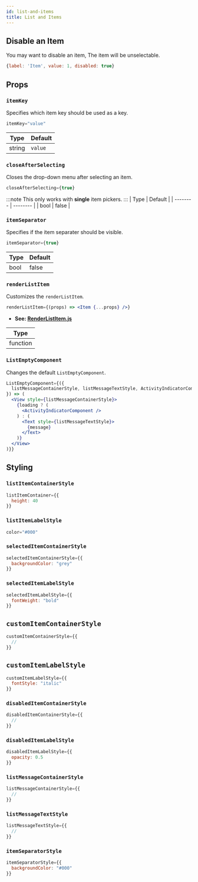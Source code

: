 ```yaml
---
id: list-and-items
title: List and Items
---
```


## Disable an Item
You may want to disable an item, The item will be unselectable.

```js
{label: 'Item', value: 1, disabled: true}
```

## Props
### `itemKey`
Specifies which item key should be used as a key.

```jsx
itemKey="value"
```
| Type     | Default  |
| -------- | -------- |
| string   | `value`  |

### `closeAfterSelecting`
Closes the drop-down menu after selecting an item.  

```jsx
closeAfterSelecting={true}
```
:::note
This only works with **single** item pickers.
:::
| Type     | Default  |
| -------- | -------- |
| bool     | false    |

### `itemSeparator`
Specifies if the item separater should be visible.

```jsx
itemSeparator={true}
```
| Type     | Default  |
| -------- | -------- |
| bool     | false    |

### `renderListItem`
Customizes the `renderListItem`.

```jsx
renderListItem={(props) => <Item {...props} />}
```
+ **See: [RenderListItem.js](https://github.com/hossein-zare/react-native-dropdown-picker/blob/5.x/src/components/RenderListItem.js)**

| Type     |
| -------- |
| function |

### `ListEmptyComponent`
Changes the default `ListEmptyComponent`.

```jsx
ListEmptyComponent={({
  listMessageContainerStyle, listMessageTextStyle, ActivityIndicatorComponent, loading, message
}) => (
  <View style={listMessageContainerStyle}>
    {loading ? (
      <ActivityIndicatorComponent />
    ) : (
      <Text style={listMessageTextStyle}>
        {message}
      </Text>
    )}
  </View>
)}}
```

## Styling
### `listItemContainerStyle`
```jsx
listItemContainer={{
  height: 40
}}
```

### `listItemLabelStyle`
```jsx
color="#000"
```

### `selectedItemContainerStyle`
```jsx
selectedItemContainerStyle={{
  backgroundColor: "grey"
}}
```

### `selectedItemLabelStyle`
```jsx
selectedItemLabelStyle={{
  fontWeight: "bold"
}}
```

## `customItemContainerStyle`
```jsx
customItemContainerStyle={{
  //
}}
```

## `customItemLabelStyle`
```jsx
customItemLabelStyle={{
  fontStyle: "italic"
}}
```

### `disabledItemContainerStyle`
```jsx
disabledItemContainerStyle={{
  //
}}
```

### `disabledItemLabelStyle`
```jsx
disabledItemLabelStyle={{
  opacity: 0.5
}}
```

### `listMessageContainerStyle`
```jsx
listMessageContainerStyle={{
  //
}}
```

### `listMessageTextStyle`
```jsx
listMessageTextStyle={{
  //
}}
```

### `itemSeparatorStyle`
```jsx
itemSeparatorStyle={{
  backgroundColor: "#000"
}}
```